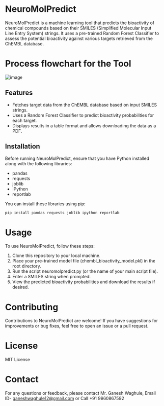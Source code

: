 # NeuroMolPredict
NeuroMolPredict is a machine learning tool that predicts the bioactivity of chemical compounds based on their SMILES (Simplified Molecular Input Line Entry System) strings. It uses a pre-trained Random Forest Classifier to assess the potential bioactivity against various targets retrieved from the ChEMBL database.

# Process flowchart for the Tool

![image](https://github.com/ganeshwaghule/NeuroMolPredict/assets/142625938/0526ea62-b615-48e5-9d2c-0abede2c10d5)

## Features

- Fetches target data from the ChEMBL database based on input SMILES strings.
- Uses a Random Forest Classifier to predict bioactivity probabilities for each target.
- Displays results in a table format and allows downloading the data as a PDF.

## Installation

Before running NeuroMolPredict, ensure that you have Python installed along with the following libraries:
- pandas
- requests
- joblib
- IPython
- reportlab

You can install these libraries using pip:

```bash
pip install pandas requests joblib ipython reportlab
```
# Usage
To use NeuroMolPredict, follow these steps:

1. Clone this repository to your local machine.
2. Place your pre-trained model file (chembl_bioactivity_model.pkl) in the root directory.
3. Run the script neuromolpredict.py (or the name of your main script file).
4. Enter a SMILES string when prompted.
5. View the predicted bioactivity probabilities and download the results if desired.

# Contributing
Contributions to NeuroMolPredict are welcome! If you have suggestions for improvements or bug fixes, feel free to open an issue or a pull request.

# License
MIT License

# Contact
For any questions or feedback, please contact Mr. Ganesh Waghule, Email ID- ganeshwaghule12@gmail.com or Call +91 9960867592

